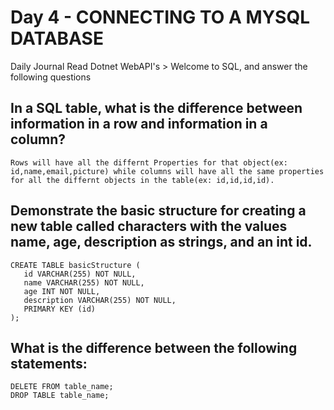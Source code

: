 # Day 4 - CONNECTING TO A MYSQL DATABASE

Daily Journal
Read Dotnet WebAPI's > Welcome to SQL, and answer the following questions
## In a SQL table, what is the difference between information in a row and information in a column?
```
Rows will have all the differnt Properties for that object(ex: id,name,email,picture) while columns will have all the same properties for all the differnt objects in the table(ex: id,id,id,id). 
```
## Demonstrate the basic structure for creating a new table called characters with the values name, age, description as strings, and an int id.
```
CREATE TABLE basicStructure (
   id VARCHAR(255) NOT NULL,
   name VARCHAR(255) NOT NULL,
   age INT NOT NULL,
   description VARCHAR(255) NOT NULL,
   PRIMARY KEY (id)
);
```
## What is the difference between the following statements:
```
DELETE FROM table_name;
DROP TABLE table_name;
```